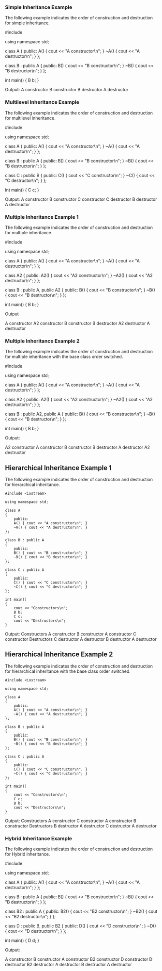 ### Simple Inheritance Example

The following example indicates the order of construction and destruction for simple inheritance.

  #include <iostream>

  using namespace std;

  class A
  {
  	public:
  	A() { cout << "A constructor\n"; }
  	~A() { cout << "A destructor\n"; }
  };

  class B : public A
  {
  	public:
  	B() { cout << "B constructor\n"; }
  	~B() { cout << "B destructor\n"; }
  };

  int main()
  {
    B b;
  }

Output:
  A constructor
  B constructor
  B destructor
  A destructor



### Multilevel Inheritance Example

The following example indicates the order of construction and destruction for multilevel inheritance.

  #include <iostream>

  using namespace std;

  class A
  {
  	public:
  	A() { cout << "A constructor\n"; }
  	~A() { cout << "A destructor\n"; }
  };

  class B : public A
  {
  	public:
  	B() { cout << "B constructor\n"; }
  	~B() { cout << "B destructor\n"; }
  };

  class C : public B
  {
  	public:
  	C() { cout << "C constructor\n"; }
  	~C() { cout << "C destructor\n"; }
  };

  int main()
  {
  	C c;
  }

Output:
  A constructor
  B constructor
  C constructor
  C destructor
  B destructor
  A destructor



### Multiple Inheritance Example 1

The following example indicates the order of construction and destruction for multiple inheritance.

  #include <iostream>

  using namespace std;

  class A
  {
  	public:
  	A() { cout << "A constructor\n"; }
  	~A() { cout << "A destructor\n"; }
  };

  class A2
  {
  	public:
  	A2() { cout << "A2 constructor\n"; }
  	~A2() { cout << "A2 destructor\n"; }
  };

  class B : public A, public A2
  {
  	public:
  	B() { cout << "B constructor\n"; }
  	~B() { cout << "B destructor\n"; }
  };

  int main()
  {
  	B b;
  }

Output

  A constructor
  A2 constructor
  B constructor
  B destructor
  A2 destructor
  A destructor



### Multiple Inheritance Example 2

The following example indicates the order of construction and destruction for multiple inheritance with the base class order switched.

  #include <iostream>

  using namespace std;

  class A
  {
  	public:
  	A() { cout << "A constructor\n"; }
  	~A() { cout << "A destructor\n"; }
  };

  class A2
  {
  	public:
  	A2() { cout << "A2 constructor\n"; }
  	~A2() { cout << "A2 destructor\n"; }
  };

  class B : public A2, public A
  {
  	public:
  	B() { cout << "B constructor\n"; }
  	~B() { cout << "B destructor\n"; }
  };

  int main()
  {
  	B b;
  }

Output:

  A2 constructor
  A constructor
  B constructor
  B destructor
  A destructor
  A2 destructor


## Hierarchical Inheritance Example 1

The following example indicates the order of construction and destruction for hierarchical inheritance.

	#include <iostream>

	using namespace std;

	class A
	{
		public:
		A() { cout << "A constructor\n"; }
		~A() { cout << "A destructor\n"; }
	};

	class B : public A
	{
		public:
		B() { cout << "B constructor\n"; }
		~B() { cout << "B destructor\n"; }
	};

	class C : public A
	{
		public:
		C() { cout << "C constructor\n"; }
		~C() { cout << "C destructor\n"; }
	};

	int main()
	{
		cout << "Constructors\n";
		B b;
		C c;
		cout << "Destructors\n";
	}

Output:
	Constructors
	A constructor
	B constructor
	A constructor
	C constructor
	Destructors
	C destructor
	A destructor
	B destructor
	A destructor



## Hierarchical Inheritance Example 2

The following example indicates the order of construction and destruction for hierarchical inheritance with the base class order switched.

	#include <iostream>

	using namespace std;

	class A
	{
		public:
		A() { cout << "A constructor\n"; }
		~A() { cout << "A destructor\n"; }
	};

	class B : public A
	{
		public:
		B() { cout << "B constructor\n"; }
		~B() { cout << "B destructor\n"; }
	};

	class C : public A
	{
		public:
		C() { cout << "C constructor\n"; }
		~C() { cout << "C destructor\n"; }
	};

	int main()
	{
		cout << "Constructors\n";
		C c;
		B b;
		cout << "Destructors\n";
	}

Output:
	Constructors
	A constructor
	C constructor
	A constructor
	B constructor
	Destructors
	B destructor
	A destructor
	C destructor
	A destructor





### Hybrid Inheritance Example

The following example indicates the order of construction and destruction for Hybrid inheritance.

  #include <iostream>

  using namespace std;

  class A
  {
  	public:
  	A() { cout << "A constructor\n"; }
  	~A() { cout << "A destructor\n"; }
  };

  class B : public A
  {
  	public:
  	B() { cout << "B constructor\n"; }
  	~B() { cout << "B destructor\n"; }
  };

  class B2 : public A
  {
  	public:
  	B2() { cout << "B2 constructor\n"; }
  	~B2() { cout << "B2 destructor\n"; }
  };

  class D : public B, public B2
  {
  	public:
  	D() { cout << "D constructor\n"; }
  	~D() { cout << "D destructor\n"; }
  };

  int main()
  {
  	D d;
  }

Output:

  A constructor
  B constructor
  A constructor
  B2 constructor
  D constructor
  D destructor
  B2 destructor
  A destructor
  B destructor
  A destructor
